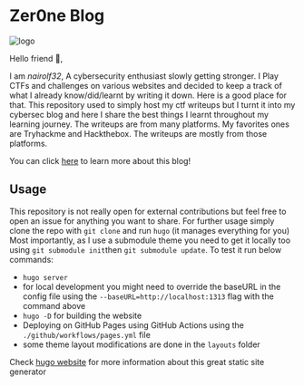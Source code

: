 # Zer0ne Blog

![logo](static/pictures/dark_logo.png "credits: this logo is inspired from Genegoldstein's work for izzy deluxe in the living tombstone's hunter song")

Hello friend 🤖,

I am *nairolf32*, A cybersecurity enthusiast slowly getting stronger. I Play CTFs and challenges on various websites and decided to keep a track of what I already know/did/learnt by writing it down. Here is a good place for that. This repository used to simply host my ctf writeups but I turnt it into my cybersec blog and here I share the best things I learnt throughout my learning journey. The writeups are from many platforms. My favorites ones are Tryhackme and Hackthebox. The writeups are mostly from those platforms.

You can click [here](http://zer0ne-hub.github.io/zer0ne-blog/about/) to learn more about this blog!

## Usage

This repository is not really open for external contributions but feel free to open an issue for anything you want to share. For further usage simply clone the repo with `git clone` and run `hugo` (it manages everything for you)
Most importantly, as I use a submodule theme you need to get it locally too using `git submodule init`then `git submodule update`. To test it run below commands:

- `hugo server`
- for local development you might need to override the baseURL in the config file
using the `--baseURL=http://localhost:1313` flag with the command above
- `hugo -D` for building the website
- Deploying on GitHub Pages using GitHub Actions using the `./github/workflows/pages.yml` file
- some theme layout modifications are done in the `layouts` folder

Check [hugo website](https://gohugo.io/) for more information about this great static site generator
